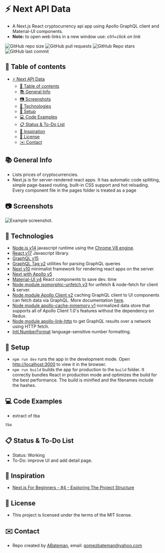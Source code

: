 # :zap: Next API Data

* A Next.js React cryptocurrency api app using Apollo GraphQL client and Material-UI components.
* **Note:** to open web links in a new window use: _ctrl+click on link_

![GitHub repo size](https://img.shields.io/github/repo-size/AndrewJBateman/next-apollo-crypto?style=plastic)
![GitHub pull requests](https://img.shields.io/github/issues-pr/AndrewJBateman/next-apollo-crypto?style=plastic)
![GitHub Repo stars](https://img.shields.io/github/stars/AndrewJBateman/next-apollo-crypto?style=plastic)
![GitHub last commit](https://img.shields.io/github/last-commit/AndrewJBateman/next-apollo-crypto?style=plastic)

## :page_facing_up: Table of contents

* [:zap: Next API Data](#zap-next-api-data)
  * [:page_facing_up: Table of contents](#page_facing_up-table-of-contents)
  * [:books: General Info](#books-general-info)
  * [:camera: Screenshots](#camera-screenshots)
  * [:signal_strength: Technologies](#signal_strength-technologies)
  * [:floppy_disk: Setup](#floppy_disk-setup)
  * [:computer: Code Examples](#computer-code-examples)
  * [:clipboard: Status & To-Do List](#clipboard-status--to-do-list)
  * [:clap: Inspiration](#clap-inspiration)
  * [:file_folder: License](#file_folder-license)
  * [:envelope: Contact](#envelope-contact)

## :books: General Info

* Lists prices of cryptocurrencies.
* Next.js is for server-rendered react apps. It has automatic code splitting, simple page-based routing, built-in CSS support and hot reloading. Every component file in the pages folder is treated as a page

## :camera: Screenshots

![Example screenshot](./img/data.png).

## :signal_strength: Technologies

* [Node.js v14](https://nodejs.org/) javascript runtime using the [Chrome V8 engine](https://v8.dev/).
* [React v17](https://reactjs.org/) Javascript library.
* [GraphQL v15](https://github.com/graphql/graphql-js)
* [GraphQL Tag v2](https://www.npmjs.com/package/graphql-tag) utilities for parsing GraphQL queries
* [Next v10](https://nextjs.org/) minimalist framework for rendering react apps on the server.
* [Next with Apollo v5](https://www.npmjs.com/package/next-with-apollo)
* [Material-UI v4](https://www.npmjs.com/package/@material-ui/core) React components to save dev. time
* [Node module isomorphic-unfetch v3](https://www.npmjs.com/package/isomorphic-unfetch) for unfetch & node-fetch for client & server.
* [Node module Apollo Client v2](https://www.npmjs.com/package/apollo-client) caching GraphQL client to UI components can fetch data via GraphQL. More documentation [here](https://apollographql.com/docs/react/).
* [Node module apollo-cache-inmemory v1](https://www.npmjs.com/package/apollo-cache-inmemory) normalized data store that supports all of Apollo Client 1.0's features without the dependency on Redux.
* [Node module apollo-link-http](https://www.npmjs.com/package/apollo-link-http) to get GraphQL results over a network using HTTP fetch.
* [Intl.NumberFormat](https://developer.mozilla.org/en-US/docs/Web/JavaScript/Reference/Global_Objects/Intl/NumberFormat) language-sensitive number formatting.

## :floppy_disk: Setup

* `npm run dev` runs the app in the development mode. Open [http://localhost:3000](http://localhost:3000) to view it in the browser.
* `npm run build` builds the app for production to the `build` folder. It correctly bundles React in production mode and optimizes the build for the best performance. The build is minified and the filenames include the hashes.

## :computer: Code Examples

* extract of tba

```javascript
tba
```

## :clipboard: Status & To-Do List

* Status: Working
* To-Do: improve UI and add detail page.

## :clap: Inspiration

* [Next.js For Beginners - #4 - Exploring The Project Structure](https://www.youtube.com/watch?v=lNbOuGP1pag)

## :file_folder: License

* This project is licensed under the terms of the MIT license.

## :envelope: Contact

* Repo created by [ABateman](https://github.com/AndrewJBateman), email: gomezbateman@yahoo.com

